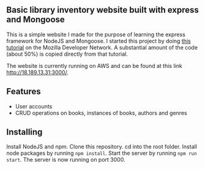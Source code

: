 ## Basic library inventory website built with express and Mongoose

This is a simple website I made for the purpose of learning the express framework for NodeJS and Mongoose. I started this project by doing [this tutorial](https://developer.mozilla.org/en-US/docs/Learn/Server-side/Express_Nodejs/Tutorial_local_library_website) on the Mozilla Developer Network. A substantial amount of the code (about 50%) is copied directly from that tutorial.

The website is currently running on AWS and can be found at this link http://18.189.13.31:3000/.


## Features

* User accounts
* CRUD operations on books, instances of books, authors and genres

## Installing

Install NodeJS and npm. Clone this repository. cd into the root folder. Install node packages by running `npm install`. Start the server by running `npm run start`. The server is now running on port 3000.
